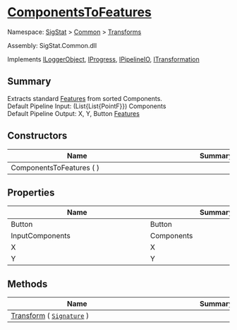 # [ComponentsToFeatures](./ComponentsToFeatures.md)

Namespace: [SigStat]() > [Common](./../README.md) > [Transforms](./README.md)

Assembly: SigStat.Common.dll

Implements [ILoggerObject](./../ILoggerObject.md), [IProgress](./../Helpers/IProgress.md), [IPipelineIO](./../Pipeline/IPipelineIO.md), [ITransformation](./../ITransformation.md)

## Summary
Extracts standard [Features](https://github.com/hargitomi97/sigstat/blob/master/docs/md/SigStat/Common/Features.md) from sorted Components.  <br>Default Pipeline Input: (List{List{PointF}}) Components<br>Default Pipeline Output: X, Y, Button [Features](https://github.com/hargitomi97/sigstat/blob/master/docs/md/SigStat/Common/Features.md)

## Constructors

| Name | Summary | 
| --- | --- | 
| ComponentsToFeatures (  )<div style="width: 300px">| <div style="width: 300px">| <br>


## Properties

| Name | Summary | 
| --- | --- | 
| Button<div style="width: 300px">| Button<div style="width: 300px">| <br>
| InputComponents<div style="width: 300px">| Components<div style="width: 300px">| <br>
| X<div style="width: 300px">| X<div style="width: 300px">| <br>
| Y<div style="width: 300px">| Y<div style="width: 300px">| <br>


## Methods

| Name | Summary | 
| --- | --- | 
| [Transform](./Methods/ComponentsToFeatures-100663580.md) ( [`Signature`](./../Signature.md) )<div style="width: 300px">| <div style="width: 300px">| <br>


